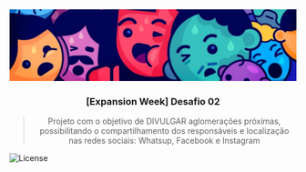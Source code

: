 <img alt="crowding" src="https://github.com/samucaguimaraes/crowding/blob/master/doc/top.png?raw=true" />

<h3 align="center">
    [Expansion Week] Desafio 02
</h3>

<blockquote align="center">Projeto com o objetivo de DIVULGAR aglomerações próximas, possibilitando o compartilhamento dos responsáveis e localização nas redes sociais: Whatsup, Facebook e Instagram</blockquote>

 <img alt="License" src="https://img.shields.io/badge/license-MIT-%2304D361">




